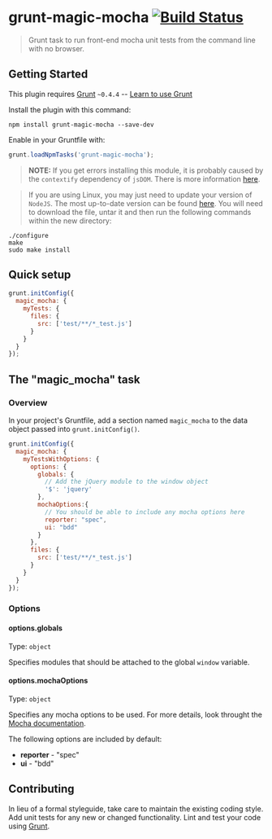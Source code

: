 # grunt-magic-mocha [![Build Status](https://travis-ci.org/traviswimer/grunt-magic-mocha.png?branch=master)](https://travis-ci.org/traviswimer/grunt-magic-mocha)

> Grunt task to run front-end mocha unit tests from the command line with no browser.

## Getting Started
This plugin requires [Grunt](http://gruntjs.com/) `~0.4.4` -- [Learn to use Grunt](http://gruntjs.com/getting-started)

Install the plugin with this command:

```shell
npm install grunt-magic-mocha --save-dev
```

Enable in your Gruntfile with:

```js
grunt.loadNpmTasks('grunt-magic-mocha');
```

> **NOTE:** If you get errors installing this module, it is probably caused by the `contextify` dependency of `jsDOM`. There is more information [here](https://github.com/tmpvar/jsdom#contextify).

>If you are using Linux, you may just need to update your version of `NodeJS`.
The most up-to-date version can be found [here](http://nodejs.org/). You will need to download the file, untar it and then run the following commands within the new directory:

```shell
./configure
make
sudo make install
```

## Quick setup

```js
grunt.initConfig({
  magic_mocha: {
    myTests: {
      files: {
        src: ['test/**/*_test.js']
      }
    }
  }
});
```

## The "magic_mocha" task

### Overview
In your project's Gruntfile, add a section named `magic_mocha` to the data object passed into `grunt.initConfig()`.

```js
grunt.initConfig({
  magic_mocha: {
    myTestsWithOptions: {
      options: {
        globals: {
          // Add the jQuery module to the window object
          '$': 'jquery'
        },
        mochaOptions:{
          // You should be able to include any mocha options here
          reporter: "spec",
          ui: "bdd"
        }
      },
      files: {
        src: ['test/**/*_test.js']
      }
    }
  }
});
```

### Options

#### options.globals
Type: `object`

Specifies modules that should be attached to the global `window` variable.

#### options.mochaOptions
Type: `object`

Specifies any mocha options to be used. For more details, look throught the [Mocha documentation](http://visionmedia.github.io/mocha/).

The following options are included by default:
*   **reporter** - "spec"
*   **ui** - "bdd"

## Contributing
In lieu of a formal styleguide, take care to maintain the existing coding style. Add unit tests for any new or changed functionality. Lint and test your code using [Grunt](http://gruntjs.com/).

